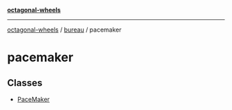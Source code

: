 [**octagonal-wheels**](../../../../../README.md)

***

[octagonal-wheels](../../../../../globals.md) / [bureau](../../README.md) / pacemaker

# pacemaker

## Classes

- [PaceMaker](classes/PaceMaker.md)
